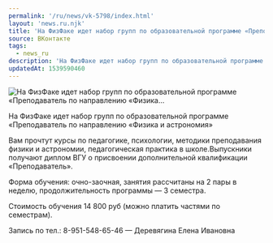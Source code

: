```yaml
---
permalink: '/ru/news/vk-5798/index.html'
layout: 'news.ru.njk'
title: 'На ФизФаке идет набор групп по образовательной программе «Преподаватель по направлению «Физика'
source: ВКонтакте
tags:
  - news_ru
description: 'На ФизФаке идет набор групп по образовательной программе «Преподаватель по направлению «Физика…'
updatedAt: 1539590460
---
```

![На ФизФаке идет набор групп по образовательной программе «Преподаватель по направлению «Физика…](https://sun9-75.userapi.com/impf/c850236/v850236465/4b43f/QrbfAu7aWFA.jpg?size=1280x800&quality=96&sign=510667c83e6417a308ca217288cc7eb9&c_uniq_tag=JLLHOVf7vClFB1vT_7cgQ2E1ftDMG2CkjnzR9lxP5vQ&type=album)

На ФизФаке идет набор групп по образовательной программе «Преподаватель по направлению «Физика и астрономия»

Вам прочтут курсы по педагогике, психологии, методики преподавания физики и астрономии, педагогическая практика в школе.Выпускники получают диплом ВГУ о присвоении дополнительной квалификации «Преподаватель».

Форма обучения: очно-заочная, занятия рассчитаны на 2 пары в неделю, продолжительность программы — 3 семестра.

Стоимость обучения 14 800 руб (можно платить частями по семестрам).

Запись по тел.: 8-951-548-65-46 — Деревягина Елена Ивановна
